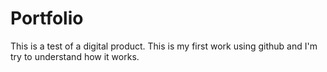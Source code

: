# Portfolio
This is a test of a digital product.
This is my first work using github and I'm try to understand how it works.
